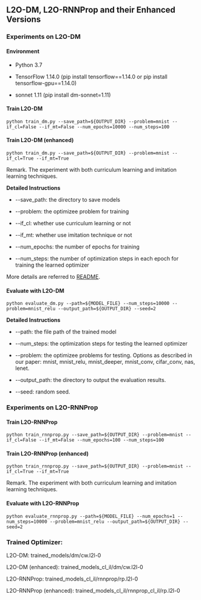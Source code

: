 ## L2O-DM, L2O-RNNProp and their Enhanced Versions

### Experiments on L2O-DM

#### Environment

- Python 3.7

- TensorFlow 1.14.0 (pip install tensorflow==1.14.0 or pip install tensorflow-gpu==1.14.0)

- sonnet 1.11 (pip install dm-sonnet=1.11)

#### Train L2O-DM

```shell
python train_dm.py --save_path=${OUTPUT_DIR} --problem=mnist --if_cl=False --if_mt=False --num_epochs=10000 --num_steps=100
```

#### Train L2O-DM (enhanced)

```shell
python train_dm.py --save_path=${OUTPUT_DIR} --problem=mnist --if_cl=True --if_mt=True
```

Remark. The experiment with both curriculum learning and imitation learning techniques. 

**Detailed Instructions**

- --save_path: the directory to save models

- --problem: the optimizee problem for training

- --if_cl: whether use curriculum learning or not

- --if_mt: whether use imitation technique or not

- --num_epochs: the number of epochs for training

- --num_steps: the number of optimization steps in each epoch for training the learned optimizer

More details are referred to [README](https://github.com/VITA-Group/L2O-Training-Techniques/blob/master/L2O-DM%20%26%20RNNProp/README.md).


#### Evaluate with L2O-DM
```shell
python evaluate_dm.py --path=${MODEL_FILE} --num_steps=10000 --problem=mnist_relu --output_path=${OUTPUT_DIR} --seed=2
```

**Detailed Instructions**

- --path: the file path of the trained model

- --num_steps: the optimization steps for testing the learned optimizer

- --problem: the optimizee problems for testing. Options as described in our paper: mnist, mnist_relu, mnist_deeper, mnist_conv, cifar_conv, nas, lenet.

- --output_path: the directory to output the evaluation results.

- --seed: random seed.



### Experiments on L2O-RNNProp

#### Train L2O-RNNProp

```shell
python train_rnnprop.py --save_path=${OUTPUT_DIR} --problem=mnist --if_cl=False --if_mt=False --num_epochs=100 --num_steps=100
```

#### Train L2O-RNNProp (enhanced)

```shell
python train_rnnprop.py --save_path=${OUTPUT_DIR} --problem=mnist --if_cl=True --if_mt=True
```

Remark. The experiment with both curriculum learning and imitation learning techniques. 

#### Evaluate with L2O-RNNProp
```shell
python evaluate_rnnprop.py --path=${MODEL_FILE} --num_epochs=1 --num_steps=10000 --problem=mnist_relu --output_path=${OUTPUT_DIR} --seed=2
```



### Trained Optimizer:

L2O-DM: trained_models/dm/cw.l2l-0

L2O-DM (enhanced): trained_models_cl_il/dm/cw.l2l-0

L2O-RNNProp: trained_models_cl_il/rnnprop/rp.l2l-0

L2O-RNNProp (enhanced): trained_models_cl_il/rnnprop_cl_il/rp.l2l-0

